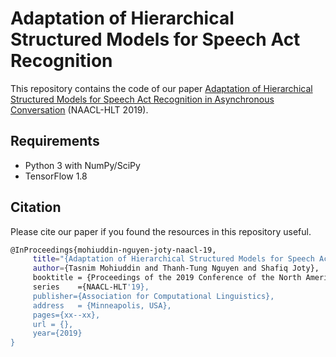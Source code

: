 # Adaptation of Hierarchical Structured Models for Speech Act Recognition


This repository contains the code of our paper [Adaptation of Hierarchical Structured Models for Speech Act Recognition in Asynchronous Conversation](https://arxiv.org/pdf/1904.04021.pdf)  (NAACL-HLT 2019).



## Requirements

- Python 3 with NumPy/SciPy
- TensorFlow 1.8



## Citation
Please cite our paper if you found the resources in this repository useful.
```bash
@InProceedings{mohiuddin-nguyen-joty-naacl-19,
     title="{Adaptation of Hierarchical Structured Models for Speech Act Recognitionin Asynchronous Conversation}",
     author={Tasnim Mohiuddin and Thanh-Tung Nguyen and Shafiq Joty},
     booktitle = {Proceedings of the 2019 Conference of the North American Chapter of the Association for Computational Linguistics: Human Language Technologies},
     series    ={NAACL-HLT'19},
     publisher={Association for Computational Linguistics},
     address   = {Minneapolis, USA},
     pages={xx--xx},
     url = {},
     year={2019}
}

```
